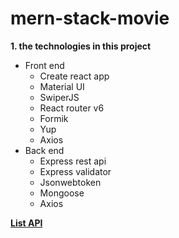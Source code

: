 # mern-stack-movie

**1. the technologies in this project**

- Front end
    - Create react app
    - Material UI
    - SwiperJS
    - React router v6
    - Formik
    - Yup
    - Axios
- Back end
    - Express rest api
    - Express validator 
    - Jsonwebtoken
    - Mongoose
    - Axios
  
 **[List API](https://developers.themoviedb.org/3/account/get-account-details)**
